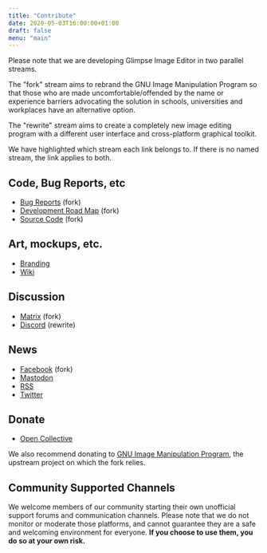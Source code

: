 ```yaml
---
title: "Contribute"
date: 2020-05-03T16:00:00+01:00
draft: false
menu: "main"
---
```

Please note that we are developing Glimpse Image Editor in two parallel streams.

The "fork" stream aims to rebrand the GNU Image Manipulation Program so that those who are made uncomfortable/offended by the name or experience barriers advocating the solution in schools, universities and workplaces have an alternative option.

The "rewrite" stream aims to create a completely new image editing program with a different user interface and cross-platform graphical toolkit.

We have highlighted which stream each link belongs to. If there is no named stream, the link applies to both.

## Code, Bug Reports, etc
 * [Bug Reports](https://github.com/glimpse-editor/Glimpse/issues) (fork)
 * [Development Road Map](https://github.com/glimpse-editor/Glimpse/milestones) (fork)
 * [Source Code](https://github.com/glimpse-editor/Glimpse) (fork)

## Art, mockups, etc.
 * [Branding](https://github.com/glimpse-editor/branding)
 * [Wiki](https://wiki.glimpse-editor.org/)

## Discussion
 * [Matrix](https://matrix.to/#/#glimpse:matrix.org) (fork)
 * [Discord](https://discord.gg/hZhRceq) (rewrite)

## News
 * [Facebook](https://fb.me/glimpse.editor) (fork)
 * [Mastodon](https://mastodon.art/@glimpse)
 * [RSS](../posts/index.xml)
 * [Twitter](https://twitter.com/glimpse_editor)

## Donate
 * [Open Collective](https://opencollective.com/glimpse)

 We also recommend donating to [GNU Image Manipulation Program](https://www.gimp.org/donating/), the upstream project on which the fork relies.

## Community Supported Channels
We welcome members of our community starting their own unofficial support forums and communication channels.
Please note that we do not monitor or moderate those platforms, and cannot guarantee they are a safe and welcoming environment for everyone. **If you choose to use them, you do so at your own risk.**
